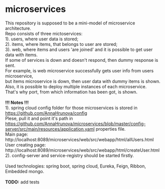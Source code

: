 # microservices

This repository is supposed to be a mini-model of microservice architecture.<br>
Repo consists of three mictoservices:<br>
1). users, where user data is stored; <br>
2). items, where items, that belongs to user are stored; <br>
3). web, where items and users 'are joined' and it is possible to get user data with items. <br>
If some of services is down and doesn't respond, then dummy response is sent. <br>
For example, is web microservice successfully gets user info from users microservice, <br>
but items microservice is down, then user data with dummy items is shown. <br>
Also, it is possible to deploy multiple instances of each microservice. <br>
That's why port, from which information has been got, is shown.<br><br>
<b>!!! Notes !!!</b><br>
1). spring cloud config folder for those microservices is stored in https://github.com/AnnaHrunova/config <br>
Plese, pull it and point it's path in https://github.com/AnnaHrunova/microservices/blob/master/config-server/src/main/resources/application.yaml properties file. <br>
Main page: http://localhost:8089/microservices/web/src/webapp/html/allUsers.html <br>
User creating page: http://localhost:8089/microservices/web/src/webapp/html/createUser.html <br>
2). config-server and service-registry should be started firstly. <br><br>
Used technologies: spring boot, spring cloud, Eureka, Feign, Ribbon, Embedded mongo.<br><br>
<b>TODO:</b> add tests
